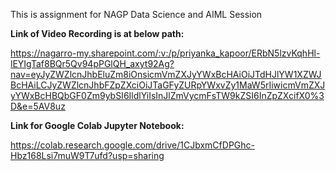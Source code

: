 This is assignment for NAGP Data Science and AIML Session

**Link of Video Recording is at below path:**

https://nagarro-my.sharepoint.com/:v:/p/priyanka_kapoor/ERbN5lzvKqhHl-lEYIgTaf8BQr5Qv94pPGlQH_axyt92Ag?nav=eyJyZWZlcnJhbEluZm8iOnsicmVmZXJyYWxBcHAiOiJTdHJlYW1XZWJBcHAiLCJyZWZlcnJhbFZpZXciOiJTaGFyZURpYWxvZy1MaW5rIiwicmVmZXJyYWxBcHBQbGF0Zm9ybSI6IldlYiIsInJlZmVycmFsTW9kZSI6InZpZXcifX0%3D&e=5AV8uz

**Link for Google Colab Jupyter Notebook:**

https://colab.research.google.com/drive/1CJbxmCfDPGhc-Hbz168Lsi7muW9T7ufd?usp=sharing

